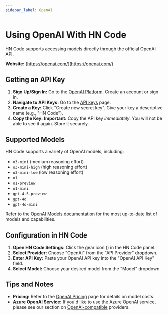 ```yaml
---
sidebar_label: OpenAI
---
```


# Using OpenAI With HN Code

HN Code supports accessing models directly through the official OpenAI API.

**Website:** [https://openai.com/](https://openai.com/)

## Getting an API Key

1.  **Sign Up/Sign In:** Go to the [OpenAI Platform](https://platform.openai.com/). Create an account or sign in.
2.  **Navigate to API Keys:** Go to the [API keys](https://platform.openai.com/api-keys) page.
3.  **Create a Key:** Click "Create new secret key". Give your key a descriptive name (e.g., "HN Code").
4.  **Copy the Key:** **Important:** Copy the API key _immediately_. You will not be able to see it again. Store it securely.

## Supported Models

HN Code supports a variety of OpenAI models, including:

- `o3-mini` (medium reasoning effort)
- `o3-mini-high` (high reasoning effort)
- `o3-mini-low` (low reasoning effort)
- `o1`
- `o1-preview`
- `o1-mini`
- `gpt-4.5-preview`
- `gpt-4o`
- `gpt-4o-mini`

Refer to the [OpenAI Models documentation](https://platform.openai.com/docs/models) for the most up-to-date list of models and capabilities.

## Configuration in HN Code

1.  **Open HN Code Settings:** Click the gear icon (<Codicon name="gear" />) in the HN Code panel.
2.  **Select Provider:** Choose "OpenAI" from the "API Provider" dropdown.
3.  **Enter API Key:** Paste your OpenAI API key into the "OpenAI API Key" field.
4.  **Select Model:** Choose your desired model from the "Model" dropdown.

## Tips and Notes

- **Pricing:** Refer to the [OpenAI Pricing](https://openai.com/pricing) page for details on model costs.
- **Azure OpenAI Service:** If you'd like to use the Azure OpenAI service, please see our section on [OpenAI-compatible](/providers/openai-compatible) providers.
